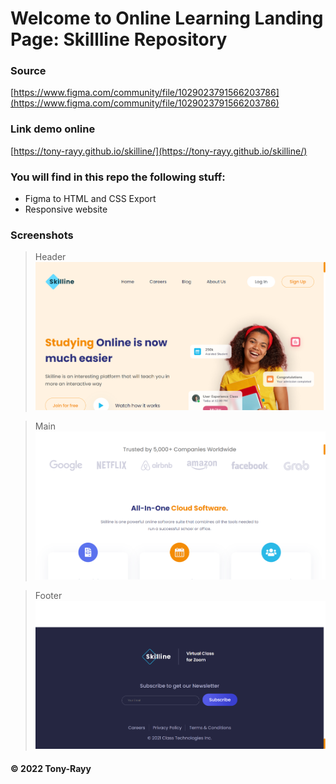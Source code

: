 # Welcome to Online Learning Landing Page: Skillline Repository
### Source
[https://www.figma.com/community/file/1029023791566203786](https://www.figma.com/community/file/1029023791566203786)

### Link demo online
[https://tony-rayy.github.io/skilline/](https://tony-rayy.github.io/skilline/)

### You will find in this repo the following stuff:
* Figma to HTML and CSS Export
* Responsive website

### Screenshots
> Header
![header](https://github.com/Tony-Rayy/skilline/blob/main/screenshots/header.png)

> Main
![main](https://github.com/Tony-Rayy/skilline/blob/main/screenshots/main.png)

> Footer
![footer](https://github.com/Tony-Rayy/skilline/blob/main/screenshots/footer.png)

#### © 2022 Tony-Rayy
